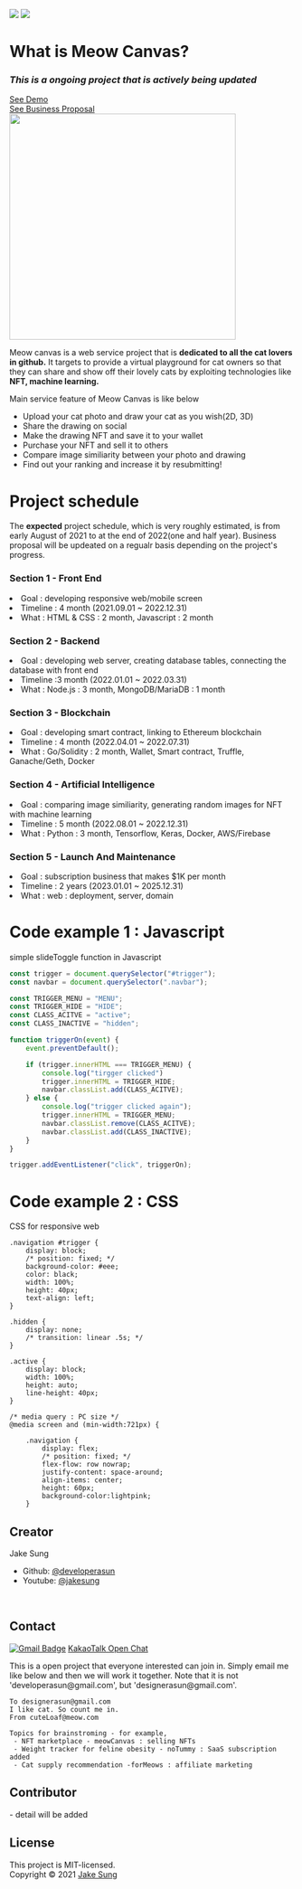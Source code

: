 <img src = https://img.shields.io/badge/NFT-Blockchain-blue></a>
<img src = https://img.shields.io/badge/ImgSimilarity-A.I-red></a><br/>

# What is Meow Canvas?
### *This is a ongoing project that is actively being updated*
[See Demo](https://meowcanvas.netlify.app/) <br/> 
[See Business Proposal](https://docs.google.com/presentation/d/1IHb0xbrq-HqN_qfFg0-nPBrZMRjabtDE4lY-neMKXoI/edit?usp=sharing) <br/>
<img src="https://user-images.githubusercontent.com/83855174/137261357-841014a3-63bb-4002-a39d-0de216b8e2f4.png" width=400px height=400px/>

<p>
Meow canvas is a web service project that is <b>dedicated to all the cat lovers in github.</b> It targets to provide a virtual playground for cat owners so that they can share and show off their lovely cats by exploiting technologies like <b>NFT, machine learning.</b>    
</p>

<p>
Main service feature of Meow Canvas is like below
<ul>
    <li> Upload your cat photo and draw your cat as you wish(2D, 3D) </li>
    <li> Share the drawing on social </li>
    <li> Make the drawing NFT and save it to your wallet</li>
    <li> Purchase your NFT and sell it to others </li>
    <li> Compare image similiarity between your photo and drawing </li>
    <li> Find out your ranking and increase it by resubmitting! </li>
</ul>
</p>

# Project schedule
The <b>expected</b> project schedule, which is very roughly estimated, is from early August of 2021 to at the end of 2022(one and half year).
Business proposal will be updeated on a regualr basis depending on the project's progress.

### Section 1 - Front End
<li> Goal : developing responsive web/mobile screen </li> 
<li> Timeline : 4 month (2021.09.01 ~ 2022.12.31) </li>
<li> What : HTML & CSS : 2 month, Javascript : 2 month </li>

### Section 2 - Backend
<li> Goal : developing web server, creating database tables, connecting the database with front end </li>
<li> Timeline :3 month (2022.01.01 ~ 2022.03.31)  </li>
<li> What : Node.js : 3 month, MongoDB/MariaDB : 1 month </li>

### Section 3 - Blockchain
<li> Goal : developing smart contract, linking to Ethereum blockchain  </li>
<li> Timeline : 4 month (2022.04.01 ~ 2022.07.31) </li>
<li> What : Go/Solidity : 2 month, Wallet, Smart contract, Truffle, Ganache/Geth, Docker </li>

### Section 4 - Artificial Intelligence
<li> Goal : comparing image similiarity, generating random images for NFT with machine learning </li>
<li> Timeline : 5 month (2022.08.01 ~ 2022.12.31) </li>
<li> What : Python : 3 month, Tensorflow, Keras, Docker, AWS/Firebase </li>

### Section 5 - Launch And Maintenance 
<li> Goal : subscription business that makes $1K per month </li>
<li> Timeline : 2 years (2023.01.01 ~ 2025.12.31) </li>
<li> What :  web : deployment, server, domain </li>

# Code example 1 : Javascript 
simple slideToggle function in Javascript

``` Javascript:slideToggle.js
const trigger = document.querySelector("#trigger");
const navbar = document.querySelector(".navbar"); 

const TRIGGER_MENU = "MENU";
const TRIGGER_HIDE = "HIDE"; 
const CLASS_ACITVE = "active"; 
const CLASS_INACTIVE = "hidden"; 

function triggerOn(event) { 
    event.preventDefault();

    if (trigger.innerHTML === TRIGGER_MENU) {
        console.log("tirgger clicked")
        trigger.innerHTML = TRIGGER_HIDE;
        navbar.classList.add(CLASS_ACITVE); 
    } else { 
        console.log("trigger clicked again");
        trigger.innerHTML = TRIGGER_MENU;
        navbar.classList.remove(CLASS_ACITVE);
        navbar.classList.add(CLASS_INACTIVE);
    }
}

trigger.addEventListener("click", triggerOn);

```

# Code example 2 : CSS
CSS for responsive web 
``` CSS: index.css
.navigation #trigger {
    display: block;
    /* position: fixed; */
    background-color: #eee;
    color: black;
    width: 100%;
    height: 40px;
    text-align: left;
}

.hidden { 
    display: none;
    /* transition: linear .5s; */
}

.active { 
    display: block;
    width: 100%;
    height: auto;
    line-height: 40px;
}

/* media query : PC size */
@media screen and (min-width:721px) {

    .navigation {
        display: flex;
        /* position: fixed; */
        flex-flow: row nowrap;
        justify-content: space-around;
        align-items: center;
        height: 60px;
        background-color:lightpink;
    }
```

## Creator 
Jake Sung
- Github: [@developerasun](https://github.com/developerasun)
- Youtube: [@jakesung](https://www.youtube.com/channel/UC6p9E2JINhaAB7cTd8T2gig)
<br/>

## Contact
[![Gmail Badge](https://img.shields.io/badge/Gmail-d14836?style=flat-square&logo=Gmail&logoColor=white&link=mailto:designerasun@gmail.com)](mailto:designerasun@gmail.com)
[KakaoTalk Open Chat](https://open.kakao.com/o/giViVoCd)
<p>
This is a open project that everyone interested can join in. Simply email me like below and then we will work it together. 
Note that it is not 'developerasun@gmail.com', but 'designerasun@gmail.com'. 
</p>

``` 
To designerasun@gmail.com 
I like cat. So count me in.
From cuteLoaf@meow.com

Topics for brainstroming - for example,  
 - NFT marketplace - meowCanvas : selling NFTs 
 - Weight tracker for feline obesity - noTummy : SaaS subscription added 
 - Cat supply recommendation -forMeows : affiliate marketing 
```

## Contributor
<p>
- detail will be added
</p>
    
## License 
This project is MIT-licensed. <br/>
Copyright © 2021 [Jake Sung](https://github.com/developerasun) 


